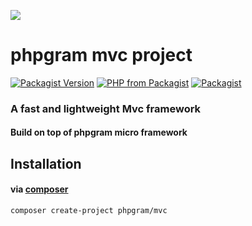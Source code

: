 [![](https://gitlab.com/grammm/php-gram/phpgram/raw/master/docs/img/Feather_writing.svg.png)](https://gitlab.com/grammm/php-gram/phpgram-mvc-project)

# phpgram mvc project

[![Packagist Version](https://img.shields.io/packagist/v/phpgram/mvc)](https://packagist.org/packages/phpgram/mvc)
[![PHP from Packagist](https://img.shields.io/packagist/php-v/phpgram/mvc)](https://gitlab.com/grammm/php-gram/phpgram-mvc-project/blob/master/composer.json)
[![Packagist](https://img.shields.io/packagist/l/phpgram/mvc)]()


### A fast and lightweight Mvc framework 

#### Build on top of phpgram micro framework

## Installation

#### via [composer](https://getcomposer.org/)

`````bash
composer create-project phpgram/mvc
`````

